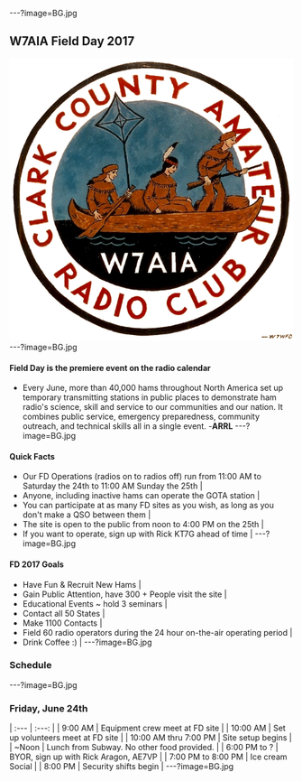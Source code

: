 ---?image=BG.jpg
## W7AIA Field Day 2017
![logo](W7AIA.png)
---?image=BG.jpg
#### Field Day is the premiere event on the radio calendar
* Every June, more than 40,000 hams throughout North America set up temporary transmitting stations in public places to demonstrate ham radio's science, skill and service to our communities and our nation. It combines public service, emergency preparedness, community outreach, and technical skills all in a single event. -**ARRL** 
---?image=BG.jpg
#### Quick Facts
- Our FD Operations (radios on to radios off) run from 11:00 AM to Saturday the 24th to 11:00 AM Sunday the 25th |
- Anyone, including inactive hams can operate the GOTA station |
- You can participate at as many FD sites as you wish, as long as you don't make a QSO between them |
- The site is open to the public from noon to 4:00 PM on the 25th |
- If you want to operate, sign up with Rick KT7G ahead of time |
---?image=BG.jpg
#### FD 2017 Goals
- Have Fun & Recruit New Hams |
- Gain Public Attention, have 300 + People visit the site |
- Educational Events ~ hold 3 seminars |
- Contact all 50 States |
- Make 1100 Contacts |
- Field 60 radio operators during the 24 hour on-the-air operating period |
- Drink Coffee :) |
---?image=BG.jpg
### Schedule
---?image=BG.jpg
### Friday, June 24th
| :--- | :---: |
| 9:00 AM | Equipment crew meet at FD site |
| 10:00 AM | Set up volunteers meet at FD site |
| 10:00 AM thru 7:00 PM | Site setup begins |
| ~Noon | Lunch from Subway. No other food provided. |
| 6:00 PM to ? | BYOR, sign up with Rick Aragon, AE7VP |
| 7:00 PM to 8:00 PM | Ice cream Social |
| 8:00 PM | Security shifts begin |
---?image=BG.jpg
